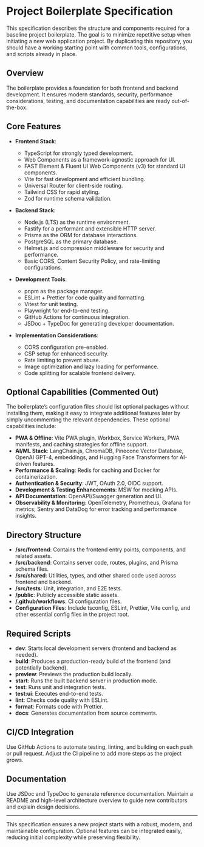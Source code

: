 # Project Boilerplate Specification

This specification describes the structure and components required for a baseline project boilerplate. The goal is to minimize repetitive setup when initiating a new web application project. By duplicating this repository, you should have a working starting point with common tools, configurations, and scripts already in place.

## Overview

The boilerplate provides a foundation for both frontend and backend development. It ensures modern standards, security, performance considerations, testing, and documentation capabilities are ready out-of-the-box.

## Core Features

- **Frontend Stack**:  
  - TypeScript for strongly typed development.  
  - Web Components as a framework-agnostic approach for UI.  
  - FAST Element & Fluent UI Web Components (v3) for standard UI components.  
  - Vite for fast development and efficient bundling.  
  - Universal Router for client-side routing.  
  - Tailwind CSS for rapid styling.  
  - Zod for runtime schema validation.

- **Backend Stack**:  
  - Node.js (LTS) as the runtime environment.  
  - Fastify for a performant and extensible HTTP server.  
  - Prisma as the ORM for database interactions.  
  - PostgreSQL as the primary database.  
  - Helmet.js and compression middleware for security and performance.  
  - Basic CORS, Content Security Policy, and rate-limiting configurations.

- **Development Tools**:  
  - pnpm as the package manager.  
  - ESLint + Prettier for code quality and formatting.  
  - Vitest for unit testing.  
  - Playwright for end-to-end testing.  
  - GitHub Actions for continuous integration.  
  - JSDoc + TypeDoc for generating developer documentation.

- **Implementation Considerations**:  
  - CORS configuration pre-enabled.  
  - CSP setup for enhanced security.  
  - Rate limiting to prevent abuse.  
  - Image optimization and lazy loading for performance.  
  - Code splitting for scalable frontend delivery.

## Optional Capabilities (Commented Out)

The boilerplate’s configuration files should list optional packages without installing them, making it easy to integrate additional features later by simply uncommenting the relevant dependencies. These optional capabilities include:

- **PWA & Offline**: Vite PWA plugin, Workbox, Service Workers, PWA manifests, and caching strategies for offline support.
- **AI/ML Stack**: LangChain.js, ChromaDB, Pinecone Vector Database, OpenAI GPT-4, embeddings, and Hugging Face Transformers for AI-driven features.
- **Performance & Scaling**: Redis for caching and Docker for containerization.
- **Authentication & Security**: JWT, OAuth 2.0, OIDC support.
- **Development & Testing Enhancements**: MSW for mocking APIs.
- **API Documentation**: OpenAPI/Swagger generation and UI.
- **Observability & Monitoring**: OpenTelemetry, Prometheus, Grafana for metrics; Sentry and DataDog for error tracking and performance insights.

## Directory Structure

- **/src/frontend**: Contains the frontend entry points, components, and related assets.
- **/src/backend**: Contains server code, routes, plugins, and Prisma schema files.
- **/src/shared**: Utilities, types, and other shared code used across frontend and backend.
- **/src/tests**: Unit, integration, and E2E tests.
- **/public**: Publicly accessible static assets.
- **/.github/workflows**: CI configuration files.
- **Configuration Files**: Include tsconfig, ESLint, Prettier, Vite config, and other essential config files in the project root.

## Required Scripts

- **dev**: Starts local development servers (frontend and backend as needed).
- **build**: Produces a production-ready build of the frontend (and potentially backend).
- **preview**: Previews the production build locally.
- **start**: Runs the built backend server in production mode.
- **test**: Runs unit and integration tests.
- **test:ui**: Executes end-to-end tests.
- **lint**: Checks code quality with ESLint.
- **format**: Formats code with Prettier.
- **docs**: Generates documentation from source comments.

## CI/CD Integration

Use GitHub Actions to automate testing, linting, and building on each push or pull request. Adjust the CI pipeline to add more steps as the project grows.

## Documentation

Use JSDoc and TypeDoc to generate reference documentation. Maintain a README and high-level architecture overview to guide new contributors and explain design decisions.

---

This specification ensures a new project starts with a robust, modern, and maintainable configuration. Optional features can be integrated easily, reducing initial complexity while preserving flexibility.
